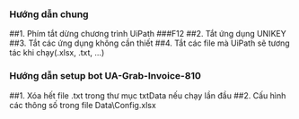 ### Hướng dẫn chung

##1. Phím tắt dừng chương trình UiPath ###F12
##2. Tắt ứng dụng UNIKEY
##3. Tắt các ứng dụng không cần thiết 
##4. Tắt các file mà UiPath sẽ tương tác khi chạy(.xlsx, .txt, ...)

### Hướng dẫn setup bot UA-Grab-Invoice-810
##1. Xóa hết file .txt trong thư mục txtData nếu chạy lần đầu
##2. Cấu hình các thông số trong file Data\Config.xlsx
##